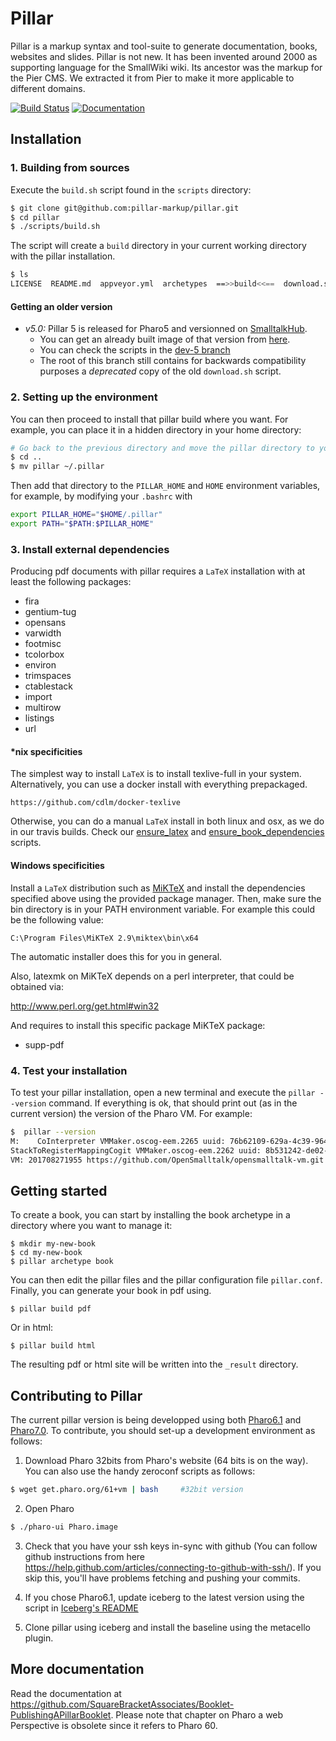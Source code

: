# Pillar

Pillar is a markup syntax and tool-suite to generate documentation, books, websites and slides. Pillar is not new. It has been invented around 2000 as supporting language for the SmallWiki wiki. Its ancestor was the markup for the Pier CMS. We extracted it from Pier to make it more applicable to different domains.

[![Build Status](https://travis-ci.org/pillar-markup/pillar.svg?branch=stable)](https://travis-ci.org/pillar-markup/pillar)
[![Documentation](https://img.shields.io/badge/Documentation-download-green.svg)](https://bintray.com/squarebracketassociates/wip/download_file?file_path=DistributingPillar-wip.pdf)

## Installation

### 1. Building from sources

Execute the `build.sh` script found in the `scripts` directory:

```bash
$ git clone git@github.com:pillar-markup/pillar.git
$ cd pillar
$ ./scripts/build.sh
```

The script will create a `build` directory in your current working directory with the pillar installation.

```bash
$ ls
LICENSE  README.md  appveyor.yml  archetypes  ==>>build<<==  download.sh  scripts  src
```

#### Getting an older version

- *v5.0:* Pillar 5 is released for Pharo5 and versionned on [SmalltalkHub](http://smalltalkhub.com/#!/~Pier/Pillar).
  - You can get an already built image of that version from [here](https://github.com/pillar-markup/pillar/releases/tag/v5.0).
  - You can check the scripts in the [dev-5 branch](https://github.com/pillar-markup/pillar/tree/dev-5)
  - The root of this branch still contains for backwards compatibility purposes a _deprecated_ copy of the old `download.sh` script.


### 2. Setting up the environment

You can then proceed to install that pillar build where you want.
For example, you can place it in a hidden directory in your home directory:

```bash
# Go back to the previous directory and move the pillar directory to your HOME
$ cd ..
$ mv pillar ~/.pillar
```

Then add that directory to the `PILLAR_HOME` and `HOME` environment variables, for example, by modifying your `.bashrc` with

```bash
export PILLAR_HOME="$HOME/.pillar"
export PATH="$PATH:$PILLAR_HOME"
```

### 3. Install external dependencies

Producing pdf documents with pillar requires a `LaTeX` installation with at least the following packages:

- fira
- gentium-tug
- opensans
- varwidth
- footmisc
- tcolorbox
- environ
- trimspaces
- ctablestack
- import
- multirow
- listings
- url

#### *nix specificities

The simplest way to install `LaTeX` is to install texlive-full in your system. Alternatively, you can use a docker install with everything prepackaged. 

```
https://github.com/cdlm/docker-texlive
```

Otherwise, you can do a manual `LaTeX` install in both linux and osx, as we do in our travis builds. Check our [ensure_latex](scripts/travis/ensure_latex.sh) and [ensure_book_dependencies](scripts/travis/ensure_book_dependencies.sh) scripts.

#### Windows specificities

Install a `LaTeX` distribution such as [MiKTeX](https://miktex.org/) and install the dependencies specified above using the provided package manager. Then, make sure the bin directory is in your PATH environment variable. For example this could be the following value:

```
C:\Program Files\MiKTeX 2.9\miktex\bin\x64
```

The automatic installer does this for you in general.

Also, latexmk on MiKTeX depends on a perl interpreter, that could be obtained via:

http://www.perl.org/get.html#win32

And requires to install this specific package MiKTeX package:
- supp-pdf

### 4. Test your installation

To test your pillar installation, open a new terminal and execute the `pillar --version` command.
If everything is ok, that should print out (as in the current version) the version of the Pharo VM.
For example:

```bash
$  pillar --version
M:    CoInterpreter VMMaker.oscog-eem.2265 uuid: 76b62109-629a-4c39-9641-67b53321df9a Aug 27 2017
StackToRegisterMappingCogit VMMaker.oscog-eem.2262 uuid: 8b531242-de02-48aa-b418-8d2dde0bec6c Aug 27 2017
VM: 201708271955 https://github.com/OpenSmalltalk/opensmalltalk-vm.git $ Date: Sun Aug 27 21:55:26 2017 +0200 $ Plugins: 201708271955 https://github.com/OpenSmalltalk/opensmalltalk-vm.git $

```

## Getting started

To create a book, you can start by installing the book archetype in a directory where you want to manage it:

```
$ mkdir my-new-book
$ cd my-new-book
$ pillar archetype book
```

You can then edit the pillar files and the pillar configuration file `pillar.conf`.
Finally, you can generate your book in pdf using.

```
$ pillar build pdf
```

Or in html:

```
$ pillar build html
```

The resulting pdf or html site will be written into the `_result` directory.

## Contributing to Pillar

The current pillar version is being developped using both [Pharo6.1](www.pharo.org) and [Pharo7.0](www.pharo.org).
To contribute, you should set-up a development environment as follows:

1. Download Pharo 32bits from Pharo's website (64 bits is on the way). You can also use the handy zeroconf scripts as follows:

```bash
$ wget get.pharo.org/61+vm | bash     #32bit version
```

2. Open Pharo

```bash
$ ./pharo-ui Pharo.image
```

3. Check that you have your ssh keys in-sync with github (You can follow github instructions from here https://help.github.com/articles/connecting-to-github-with-ssh/). If you skip this, you'll have problems fetching and pushing your commits.

4. If you chose Pharo6.1, update iceberg to the latest version using the script in [Iceberg's README](https://github.com/pharo-vcs/iceberg/blob/master/README.md)

5. Clone pillar using iceberg and install the baseline using the metacello plugin.

## More documentation

Read the documentation at https://github.com/SquareBracketAssociates/Booklet-PublishingAPillarBooklet.
Please note that chapter on Pharo a web Perspective is obsolete since it refers to Pharo 60.
